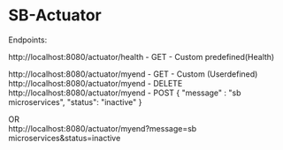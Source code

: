 # SB-Actuator

Endpoints: 


http://localhost:8080/actuator/health   - GET  - Custom predefined(Health)

http://localhost:8080/actuator/myend  - GET  - Custom (Userdefined)
http://localhost:8080/actuator/myend   - DELETE 
http://localhost:8080/actuator/myend   - POST 
{
"message" : "sb microservices",
"status":  "inactive"
}

OR  
http://localhost:8080/actuator/myend?message=sb microservices&status=inactive
